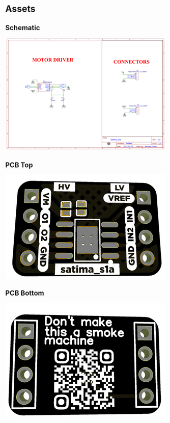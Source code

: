 # Assets

## Schematic

![Schematic](schematic.png)

## PCB Top

![PCB Top](pcb_top.png)

## PCB Bottom

![PCB Bottom](pcb_bottom.png)
